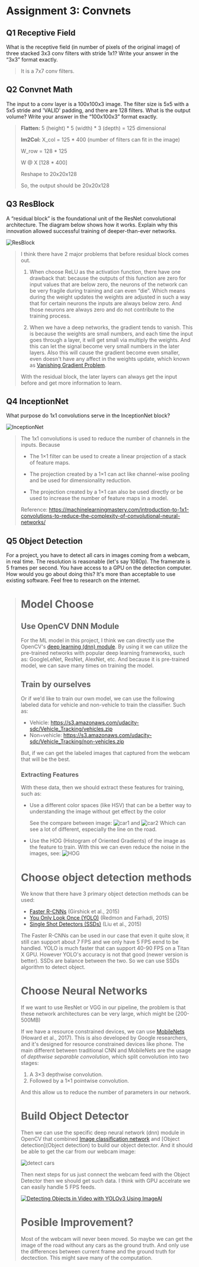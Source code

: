 # Assignment 3: Convnets

## Q1 Receptive Field
What is the receptive field (in number of pixels of the original image) of three stacked 3x3 conv filters with stride 1x1? Write your answer in the “3x3” format exactly.

> It is a 7x7 conv filters.

## Q2 Convnet Math
The input to a conv layer is a 100x100x3 image. The filter size is 5x5 with a 5x5 stride and 'VALID' padding, and there are 128 filters. What is the output volume? Write your answer in the “100x100x3” format exactly.

> **Flatten:** 5 (height) * 5 (width) * 3 (depth) = 125 dimensional
>
> **Im2Col:** X_col = 125 * 400 (number of filters can fit in the image)
>
> W_row = 128 * 125
>
> W @ X [128 * 400]
>
> Reshape to 20x20x128
>
> So, the output should be 20x20x128

## Q3 ResBlock
A “residual block” is the foundational unit of the ResNet convolutional architecture. The diagram below shows how it works. Explain why this innovation allowed successful training of deeper-than-ever networks.

![ResBlock](https://s3-us-west-2.amazonaws.com/gradescope-static-assets/fsdl/resblock.png)

> I think there have 2 major problems that before residual block comes out.
>
> 1. When choose ReLU as the activation function, there have one drawback that: because the outputs of this function are zero for input values that are below zero, the neurons of the network can be very fragile during training and can even “die”. Which means during the weight updates the weights are adjusted in such a way that for certain neurons the inputs are always below zero. And those neurons are always zero and do not contribute to the training process.
>
> 2. When we have a deep networks, the gradient tends to vanish. This is because the weights are small numbers, and each time the input goes through a layer, it will get small via multiply the weights. And this can let the signal become very small numbers in the later layers. Also this will cause the gradient become even smaller, even doesn't have any affect in the weights update, which known as [Vanishing Gradient Problem](https://en.wikipedia.org/wiki/Vanishing_gradient_problem).
>
> With the residual block, the later layers can always get the input before and get more information to learn.

## Q4 InceptionNet
What purpose do 1x1 convolutions serve in the InceptionNet block?

![InceptionNet](https://s3-us-west-2.amazonaws.com/gradescope-static-assets/fsdl/inception.png)

> The 1x1 convolutions is used to reduce the number of channels in the inputs. Because
>
> * The 1×1 filter can be used to create a linear projection of a stack of feature maps.
>
> * The projection created by a 1×1 can act like channel-wise pooling and be used for dimensionality reduction.
>
> * The projection created by a 1×1 can also be used directly or be used to increase the number of feature maps in a model.
>
> Reference: https://machinelearningmastery.com/introduction-to-1x1-convolutions-to-reduce-the-complexity-of-convolutional-neural-networks/

## Q5 Object Detection
For a project, you have to detect all cars in images coming from a webcam, in real time. The resolution is reasonable (let's say 1080p). The framerate is 5 frames per second. You have access to a GPU on the detection computer. How would you go about doing this? It's more than acceptable to use existing software. Feel free to research on the internet.

> # Model Choose
> ## Use OpenCV DNN Module
> For the ML model in this project, I think we can directly use the OpenCV's [deep learning (dnn) module](https://github.com/opencv/opencv/tree/master/modules/dnn). By using it we can utilize the pre-trained networks with popular deep learning frameworks, such as: GoogleLeNet, ResNet, AlexNet, etc. And because it is pre-trained model, we can save many times on training the model.
>
> ## Train by ourselves
> Or if we'd like to train our own model, we can use the following labeled data for vehicle and non-vehicle to train the classifier. Such as:
>
> * Vehicle: https://s3.amazonaws.com/udacity-sdc/Vehicle_Tracking/vehicles.zip
> * Non=vehicle: https://s3.amazonaws.com/udacity-sdc/Vehicle_Tracking/non-vehicles.zip
>
> But, if we can get the labeled images that captured from the webcam that will be the best.
>
> ### Extracting Features
> With these data, then we should extract these features for training, such as:
>
> * Use a different color spaces (like HSV) that can be a better way to understanding the image without get effect by the color
>
>     See the compare between image: ![car1](https://cdn-images-1.medium.com/max/1200/1*n_2shtpadrfXFC1U6o6yig.jpeg) and ![car2](https://cdn-images-1.medium.com/max/1200/1*bv357aV-0GVwzkoydpYKfg.jpeg)
> Which can see a lot of different, especially the line on the road.
>
> * Use the HOG (Histogram of Oriented Gradients) of the image as the feature to train. With this we can even reduce the noise in the images, see: ![HOG](https://miro.medium.com/max/1400/1*IhHW2al_-2z188mS8rylBQ.jpeg)
>
> # Choose object detection methods
> We know that there have 3 primary object detection methods can be used:
>
> * [Faster R-CNNs](https://arxiv.org/abs/1506.01497) (Girshick et al., 2015)
> * [You Only Look Once (YOLO)](https://arxiv.org/abs/1506.02640) (Redmon and Farhadi, 2015)
> * [Single Shot Detectors (SSDs)](https://arxiv.org/abs/1512.02325) (Liu et al., 2015)
>
> The Faster R-CNNs can be used in our case that even it quite slow, it still can support about 7 FPS and we only have 5 FPS eend to be handled. YOLO is much faster that can support 40-90 FPS on a Titan X GPU. However YOLO's accuracy is not that good (newer version is better). SSDs are balance between the two. So we can use SSDs algorithm to detect object.
>
> # Choose Neural Networks
> If we want to use ResNet or VGG in our pipeline, the problem is that these network architectures can be very large, which might be (200-500MB)
>
> If we have a resource constrained devices, we can use [MobileNets](https://arxiv.org/abs/1704.04861) (Howard et al., 2017). This is also developed by Google researchers, and it's designed for resource constrained devices like phone. The main different between traditional CNN and MobileNets are the usage of *depthwise separable convolution*, which split convolution into two stages:
>
> 1. A 3×3 depthwise convolution.
> 2. Followed by a 1×1 pointwise convolution.
>
> And this allow us to reduce the number of parameters in our network.
>
> # Build Object Detector
> Then we can use the specific deep neural network (dnn) module in OpenCV that combined [Image classification network](https://github.com/opencv/opencv/wiki/Deep-Learning-in-OpenCV#image-classification) and [Object detection](Object detection) to build our object detector. And it should be able to get the car from our webcam image:
>
> ![detect cars](https://www.pyimagesearch.com/wp-content/uploads/2017/09/example01_result.jpg)
>
> Then next steps for us just connect the webcam feed with the Object Detector then we should get such data. I think with GPU accelrate  we can easily handle 5 FPS feeds.
>
> [![Detecting Objects in Video with YOLOv3 Using ImageAI](https://img.youtube.com/vi/h2sOwSo8UcI/0.jpg)](https://www.youtube.com/watch?v=h2sOwSo8UcI)
>
> # Posible Improvement?
> Most of the webcam will never been moved. So maybe we can get the image of the road without any cars as the ground truth. And only use the differences between current frame and the ground truth for dectection. This might save many of the computation.
